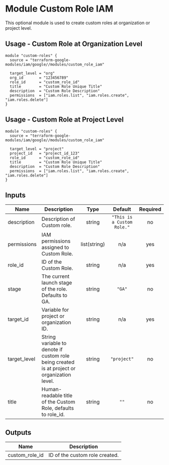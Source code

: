 # Module Custom Role IAM

This optional module is used to create custom roles at organization or project level.

## Usage - Custom Role at Organization Level

```hcl
module "custom-roles" {
  source = "terraform-google-modules/iam/google//modules/custom_role_iam"

  target_level = "org"
  org_id       = "123456789"
  role_id      = "custom_role_id"
  title        = "Custom Role Unique Title"
  description  = "Custom Role Description"
  permissions  = ["iam.roles.list", "iam.roles.create", "iam.roles.delete"]
}
```

## Usage - Custom Role at Project Level

```hcl
module "custom-roles" {
  source = "terraform-google-modules/iam/google//modules/custom_role_iam"

  target_level = "project"
  project_id   = "project_id_123"
  role_id      = "custom_role_id"
  title        = "Custom Role Unique Title"
  description  = "Custom Role Description"
  permissions  = ["iam.roles.list", "iam.roles.create", "iam.roles.delete"]
}
```

<!-- BEGINNING OF PRE-COMMIT-TERRAFORM DOCS HOOK -->
## Inputs

| Name | Description | Type | Default | Required |
|------|-------------|:----:|:-----:|:-----:|
| description | Description of Custom role. | string | `"This is a Custom Role."` | no |
| permissions | IAM permissions assigned to Custom Role. | list(string) | n/a | yes |
| role\_id | ID of the Custom Role. | string | n/a | yes |
| stage | The current launch stage of the role. Defaults to GA. | string | `"GA"` | no |
| target\_id | Variable for project or organization ID. | string | n/a | yes |
| target\_level | String variable to denote if custom role being created is at project or organization level. | string | `"project"` | no |
| title | Human-readable title of the Custom Role, defaults to role_id. | string | `""` | no |

## Outputs

| Name | Description |
|------|-------------|
| custom\_role\_id | ID of the custom role created. |

<!-- END OF PRE-COMMIT-TERRAFORM DOCS HOOK -->
